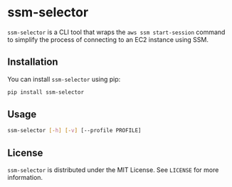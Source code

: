 # ssm-selector

`ssm-selector` is a CLI tool that wraps the `aws ssm start-session` command to simplify the process of connecting to an EC2 instance using SSM.

## Installation

You can install `ssm-selector` using pip:

```sh
pip install ssm-selector
```

## Usage

```sh
ssm-selector [-h] [-v] [--profile PROFILE]
```

## License

`ssm-selector` is distributed under the MIT License. See `LICENSE` for more information.
